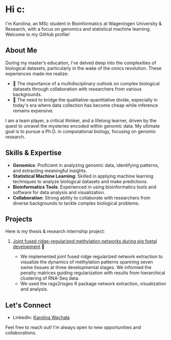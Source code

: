 # Hi c:

I'm Karolina, an MSc student in Bioinformatics at Wageningen University & Research, with a focus on genomics and statistical machine learning. Welcome to my GitHub profile! 

## About Me

During my master’s education, I've delved deep into the complexities of biological datasets, particularly in the wake of the omics revolution. These experiences made me realize:

- 🧬 The importance of a multidisciplinary outlook on complex biological datasets through collaboration with researchers from various backgrounds.
- 🧬 The need to bridge the qualitative-quantitative divide, especially in today's era where data collection has become cheap while inference remains expensive.

I am a team player, a critical thinker, and a lifelong learner, driven by the quest to unravel the mysteries encoded within genomic data. My ultimate goal is to pursue a Ph.D. in computational biology, focusing on genomic research.

## Skills & Expertise

- **Genomics**: Proficient in analyzing genomic data, identifying patterns, and extracting meaningful insights.
- **Statistical Machine Learning**: Skilled in applying machine learning techniques to analyze biological datasets and make predictions.
- **Bioinformatics Tools**: Experienced in using bioinformatics tools and software for data analysis and visualization.
- **Collaboration**: Strong ability to collaborate with researchers from diverse backgrounds to tackle complex biological problems.

## Projects

Here is my thesis & research internship project:

1. [Joint fused ridge-regularized methylation networks during pig foetal development](https://github.com/wachalak/Methylation_networks) :pig:
   
   - We implemented joint fused ridge regularized network extraction to visualize the dynamics of methylation patterns spanning seven swine tissues
at three developmental stages. We informed the penalty matrices guiding regularization with results from hierarchical clustering of RNA-Seq data.
   - We used the rags2risges R package network extraction, visualization and analysis.

## Let's Connect

- LinkedIn: [Karolina Wąchała](https://www.linkedin.com/in/karolina-wachala-978b56189/)
  
Feel free to reach out! I'm always open to new opportunities and collaborations.

